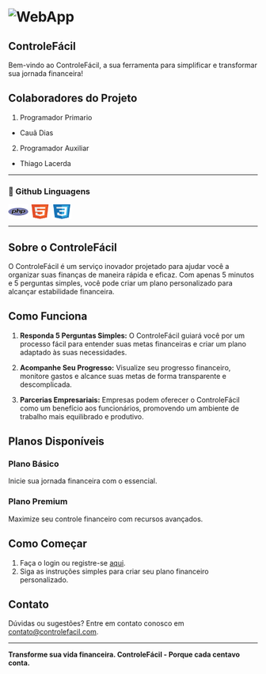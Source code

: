 # ![WebApp](https://i.imgur.com/2YtrFBd.png)

## ControleFácil

Bem-vindo ao ControleFácil, a sua ferramenta para simplificar e transformar sua jornada financeira!

## Colaboradores do Projeto

1. Programador Primario
- Cauã Dias

2. Programador Auxiliar
- Thiago Lacerda

<hr>
<div style="display: inline_block">
  <h3>🚀 Github Linguagens</h3>
  <img align="center" alt="Magnus-Php" height="30" width="40" src="https://raw.githubusercontent.com/devicons/devicon/master/icons/php/php-original.svg">
  <img align="center" alt="Magnus-HTML" height="30" width="40" src="https://raw.githubusercontent.com/devicons/devicon/master/icons/html5/html5-original.svg">
  <img align="center" alt="Magnus-CSS" height="30" width="40" src="https://raw.githubusercontent.com/devicons/devicon/master/icons/css3/css3-original.svg">
</div>
<hr>

## Sobre o ControleFácil

O ControleFácil é um serviço inovador projetado para ajudar você a organizar suas finanças de maneira rápida e eficaz. Com apenas 5 minutos e 5 perguntas simples, você pode criar um plano personalizado para alcançar estabilidade financeira.

## Como Funciona

1. **Responda 5 Perguntas Simples:** O ControleFácil guiará você por um processo fácil para entender suas metas financeiras e criar um plano adaptado às suas necessidades.

2. **Acompanhe Seu Progresso:** Visualize seu progresso financeiro, monitore gastos e alcance suas metas de forma transparente e descomplicada.

3. **Parcerias Empresariais:** Empresas podem oferecer o ControleFácil como um benefício aos funcionários, promovendo um ambiente de trabalho mais equilibrado e produtivo.

## Planos Disponíveis

### Plano Básico
Inicie sua jornada financeira com o essencial.

### Plano Premium
Maximize seu controle financeiro com recursos avançados.

## Como Começar

1. Faça o login ou registre-se [aqui](#).
2. Siga as instruções simples para criar seu plano financeiro personalizado.

## Contato

Dúvidas ou sugestões? Entre em contato conosco em [contato@controlefacil.com](mailto:contato@controlefacil.com).

---

**Transforme sua vida financeira. ControleFácil - Porque cada centavo conta.**
